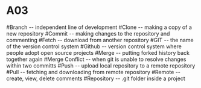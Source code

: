 # A03
#Branch -- independent line of development
#Clone -- making a copy of a new repository
#Commit -- making changes to the repository and commenting
#Fetch -- download from another repository
#GIT -- the name of the version control system
#Github -- version control system where people adopt open source projects 
#Merge -- putting forked history back together again
#Merge Conflict -- when git is unable to resolve changes within two committs
#Push -- upload local repository to a remote repository
#Pull -- fetching and downloading from remote repository 
#Remote -- create, view, delete comments
#Repository -- .git folder inside a project
